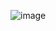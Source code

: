 ![image](https://user-images.githubusercontent.com/54131109/71483001-ec927900-2848-11ea-8046-498c83ddcc1a.png)
